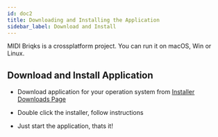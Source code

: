 ```yaml
---
id: doc2
title: Downloading and Installing the Application
sidebar_label: Download and Install
---
```


MIDI Briqks is a crossplatform project. You can run it on macOS, Win or Linux.

## Download and Install Application

- Download application for your operation system from [Installer Downloads Page](https://github.com/TimSusa/midi-bricks-mono/releases) 

- Double click the installer, follow instructions

- Just start the application, thats it!

